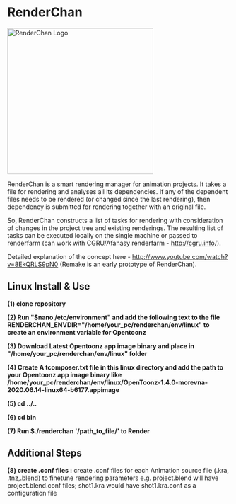 RenderChan
==========

<img src="http://artwork.morevnaproject.org/albums/2016-06-13-renderchan-logo-v2/2016-06-13-logo-alpha.png" alt="RenderChan Logo" height=330 title="RenderChan mascot by Anastasia Majzhegisheva" />

RenderChan is a smart rendering manager for animation projects. It takes a file for rendering  and analyses all its dependencies. If any of the dependent files needs to be rendered (or changed since the last rendering), then dependency is submitted for rendering together with an original file.

So, RenderChan constructs a list of tasks for rendering with consideration of changes in the project tree and existing renderings. The resulting list of tasks can be executed locally on the single machine or passed to renderfarm (can work with CGRU/Afanasy renderfarm - http://cgru.info/).

Detailed explanation of the concept here - http://www.youtube.com/watch?v=8EkQRLS9pN0 (Remake is an early prototype of RenderChan).﻿


## Linux Install & Use
**(1) clone repository**


**(2) Run "$nano /etc/environment" and add the following text to the file RENDERCHAN_ENVDIR="/home/your_pc/renderchan/env/linux"
    to create an environment variable for Opentoonz**

    
**(3) Download Latest Opentoonz app image binary and place in "/home/your_pc/renderchan/env/linux" folder**


**(4) Create A tcomposer.txt file in this linux directory and add the path to your Opentoonz app image binary like
    /home/your_pc/renderchan/env/linux/OpenToonz-1.4.0-morevna-2020.06.14-linux64-b6177.appimage**


**(5) cd ../..**


**(6) cd bin**


**(7) Run $./renderchan '/path_to_file/' to Render**

## Additional Steps

**(8) create .conf files :** 
    create .conf files for each Animation source file (.kra, .tnz,.blend) to finetune rendering parameters
    e.g. project.blend will have project.blend.conf files; shot1.kra would have shot1.kra.conf
    as a configuration file
 
